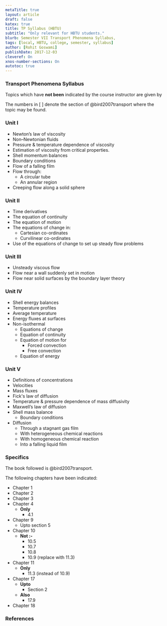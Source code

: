```yaml
---
metaTitle: true
layout: article
draft: false
katex: true
title: TP Syllabus (HBTU)
subtitle: "Only relevant for HBTU students."
blurb: Semester VII Transport Phenomena Syllabus,
tags: [local, HBTU, college, semester, syllabus]
author: [Rohit Goswami]
publishDate: 2017-12-03
cleveref: On
xnos-number-sections: On
autotoc: true
---
```


### Transport Phenomena Syllabus

Topics which have **not been** indicated by the course instructor are given by <i class="fa  fa-times-circle-o" aria-hidden="true"></i>

The numbers in [ ] denote the section of @bird2007transport where the topic may be found.

### Unit I

- Newton’s law of viscosity
- Non–Newtonian fluids
- Pressure & temperature dependence of viscosity
- Estimation of viscosity from critical properties.
- Shell momentum balances
- Boundary conditions
- Flow of a falling film
- Flow through:
  - A circular tube
  - An annular region
- Creeping flow along a solid sphere

### Unit II

- Time derivatives
- The equation of continuity
- The equation of motion
- The equations of change in:
  - Cartesian co-ordinates
  - Curvilinear co-ordinates
- Use of the equations of change to set up steady flow problems

### Unit III

- Unsteady viscous flow
- Flow near a wall suddenly set in motion
- Flow near solid surfaces by the boundary layer theory <i class="fa  fa-times-circle-o" aria-hidden="true"></i>

### Unit IV

- Shell energy balances
- Temperature profiles
- Average temperature
- Energy fluxes at surfaces
- Non-isothermal
  - Equations of change
  - Equation of continuity
  - Equation of motion for
    - Forced convection
    - Free convection
  - Equation of energy

### Unit V

- Definitions of concentrations
- Velocities
- Mass fluxes
- Fick's law of diffusion
- Temperature & pressure dependence of mass diffusivity
- Maxwell’s law of diffusion
- Shell mass balance
  - Boundary conditions
- Diffusion
  - Through a stagnant gas film
  - With heterogeneous chemical reactions
  - With homogeneous chemical reaction
  - Into a falling liquid film

### Specifics

The book followed is @bird2007transport.

The following chapters have been indicated:

- Chapter 1
- Chapter 2
- Chapter 3
- Chapter 4
  - **Only**
    - 4.1
- Chapter 9
  - Upto section 5
- Chapter 10
  - **Not :-**
    - 10.5
    - 10.7
    - 10.8
    - 10.9 (replace with 11.3)
- Chapter 11
  - **Only**
    - 11.3 (instead of 10.9)
- Chapter 17
  - **Upto**
    - Section 2
  - **Also**
    - 17.9
- Chapter 18

### References
